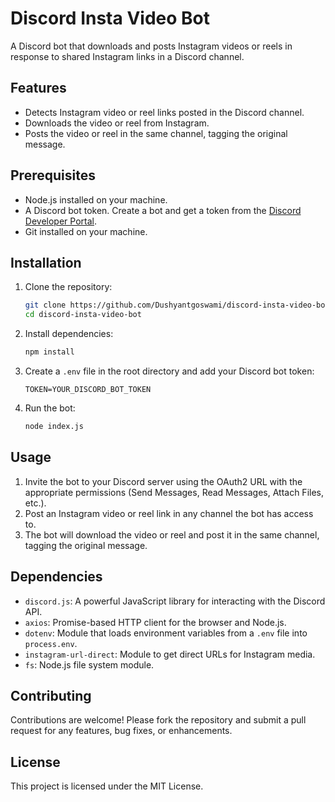 # Discord Insta Video Bot

A Discord bot that downloads and posts Instagram videos or reels in response to shared Instagram links in a Discord channel.

## Features

- Detects Instagram video or reel links posted in the Discord channel.
- Downloads the video or reel from Instagram.
- Posts the video or reel in the same channel, tagging the original message.

## Prerequisites

- Node.js installed on your machine.
- A Discord bot token. Create a bot and get a token from the [Discord Developer Portal](https://discord.com/developers/applications).
- Git installed on your machine.

## Installation

1. Clone the repository:

    ```bash
    git clone https://github.com/Dushyantgoswami/discord-insta-video-bot.git
    cd discord-insta-video-bot
    ```

2. Install dependencies:

    ```bash
    npm install
    ```

3. Create a `.env` file in the root directory and add your Discord bot token:

    ```plaintext
    TOKEN=YOUR_DISCORD_BOT_TOKEN
    ```

4. Run the bot:

    ```bash
    node index.js
    ```

## Usage

1. Invite the bot to your Discord server using the OAuth2 URL with the appropriate permissions (Send Messages, Read Messages, Attach Files, etc.).
2. Post an Instagram video or reel link in any channel the bot has access to.
3. The bot will download the video or reel and post it in the same channel, tagging the original message.


## Dependencies

- `discord.js`: A powerful JavaScript library for interacting with the Discord API.
- `axios`: Promise-based HTTP client for the browser and Node.js.
- `dotenv`: Module that loads environment variables from a `.env` file into `process.env`.
- `instagram-url-direct`: Module to get direct URLs for Instagram media.
- `fs`: Node.js file system module.

## Contributing

Contributions are welcome! Please fork the repository and submit a pull request for any features, bug fixes, or enhancements.

## License

This project is licensed under the MIT License.
